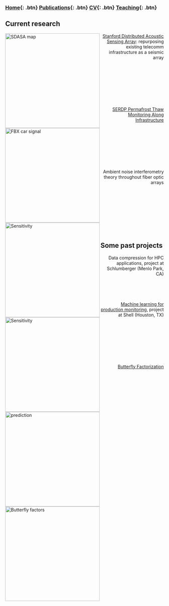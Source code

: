 ### [Home](https://eileenrmartin.github.io){: .btn}     [Publications](/publications){: .btn}       [CV](/docs/ermartin_CV.pdf){: .btn}       [Teaching](/teaching){: .btn}

## Current research


<p>
	<img src="https://eileenrmartin.github.io/research/img/SDASA-map.png" alt="SDASA map" align="left" width="300">
	<div style="text-align: right"><a href="https://eileenrmartin.github.io/research/Stanford-DAS-Array/">Stanford Distributed Acoustic Sensing Array</a>: repurposing existing telecomm infrastructure as a seismic array</div>
</p>

<br/>
<br/>
<br/>
<br/>
<br/>
<br/>
<br/>

<p>
	<img src="https://eileenrmartin.github.io/research/img/FBX-car-signal.png" alt="FBX car signal" align="left" width="300">
	<div style="text-align: right"><a href="https://eileenrmartin.github.io/research/SERDP-permafrost-thaw/">SERDP Permafrost Thaw Monitoring Along Infrastructure</a></div>
</p>

<br/>
<br/>
<br/>
<br/>
<br/>
<br/>
<br/>


<p>
    <img src="https://eileenrmartin.github.io/research/img/DAS-ambient-noise-theory.png" alt="Sensitivity" align="left" width="300">
    <div style="text-align: right">Ambient noise interferometry theory throughout fiber optic arrays</div>
</p>

<br/>
<br/>
<br/>
<br/>
<br/>
<br/>
<br/>
<br/>

## Some past projects

<p>
	<img src="https://eileenrmartin.github.io/research/img/compression.png" alt="Sensitivity" align="left" width="300">
	<div style="text-align: right">Data compression for HPC applications, project at Schlumberger (Menlo Park, CA) </div>
</p>


<br/>
<br/>
<br/>



<p>
	<img src="https://eileenrmartin.github.io/research/img/LASSO-production-prediction.jpg" alt="prediction" align="left" width="300">
	<div style="text-align: right"><a href="https://eileenrmartin.github.io/research/ML-at-Shell/">Machine learning for production monitoring</a>, project at Shell (Houston, TX) </div>
</p>


<br/>
<br/>
<br/>
<br/>
<br/>
<br/>
<br/>

<p>
	<img src="https://eileenrmartin.github.io/research/img/butterfly-factors.png" alt="Butterfly factors" align="left" width="300">
	<div style="text-align: right"><a href="https://eileenrmartin.github.io/research/butterfly/">Butterfly Factorization</a></div>
</p>

